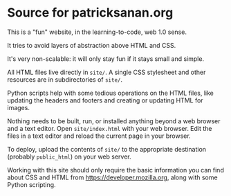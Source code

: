 # Source for patricksanan.org

This is a "fun" website, in the learning-to-code, web 1.0 sense.

It tries to avoid layers of abstraction above HTML and CSS.

It's very non-scalable: it will only stay fun if it stays small and simple.

All HTML files live directly in `site/`. A single CSS stylesheet and other
resources are in subdirectories of `site/`.

Python scripts help with some tedious operations on the HTML files, like
updating the headers and footers and creating or updating HTML for images.

Nothing needs to be built, run, or installed anything beyond a web browser and a
text editor. Open `site/index.html` with your web browser. Edit the files in a
text editor and reload the current page in your browser.

To deploy, upload the contents of `site/` to the appropriate destination
(probably `public_html`) on your web server.

Working with this site should only require the basic information you can find
about CSS and HTML from https://developer.mozilla.org, along with some Python
scripting.
